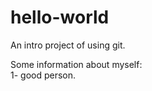 # hello-world
An intro project of using git. 

Some information about myself:<br>
1- good person.<br>
